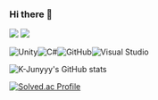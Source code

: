 ### Hi there 👋


<p>
   <img src="https://img.shields.io/badge/C++-00599C?style=flat-square&logo=Cplusplus&logoColor=white"/>
   <img src="https://img.shields.io/badge/C%23-239120?style=flat-square&logo=Csharp&logoColor=white"/>
 </p>
 
![Unity](https://img.shields.io/badge/unity-%23000000.svg?style=for-the-badge&logo=unity&logoColor=white)![C#](https://img.shields.io/badge/c%23-%23239120.svg?style=for-the-badge&logo=c-sharp&logoColor=white)![GitHub](https://img.shields.io/badge/github-%23121011.svg?style=for-the-badge&logo=github&logoColor=white)![Visual Studio](https://img.shields.io/badge/visualstudio-5C2D91.svg?style=for-the-badge&logo=visualstudio&logoColor=purple)


![K-Junyyy's GitHub stats](https://github-readme-stats.vercel.app/api?username=qkrdngur&show_icons=true&theme=material-palenight)

[![Solved.ac Profile](http://mazassumnida.wtf/api/generate_badge?boj=pwh)](https://solved.ac/pwh)
<!--
**qkrdngur/qkrdngur** is a ✨ _special_ ✨ repository because its `README.md` (this file) appears on your GitHub profile.

Here are some ideas to get you started:

- 🔭 I’m currently working on ...
- 🌱 I’m currently learning ...
- 👯 I’m looking to collaborate on ...
- 🤔 I’m looking for help with ...
- 💬 Ask me about ...
- 📫 How to reach me: ...
- 😄 Pronouns: ...
- ⚡ Fun fact: ...
-->
